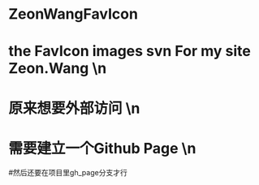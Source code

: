 # ZeonWangFavIcon

# the FavIcon images svn For my site Zeon.Wang \n
# 原来想要外部访问 \n
# 需要建立一个Github Page \n
#然后还要在项目里gh_page分支才行
